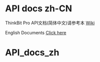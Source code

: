 # **API docs zh-CN**
ThinkBit Pro API文档(简体中文)请参考本 [Wiki](https://github.com/thinkbitpro/API_docs_zh/wiki)

English Documents [Click here](https://github.com/thinkbitpro/API_docs_en/wiki)
# API_docs_zh
